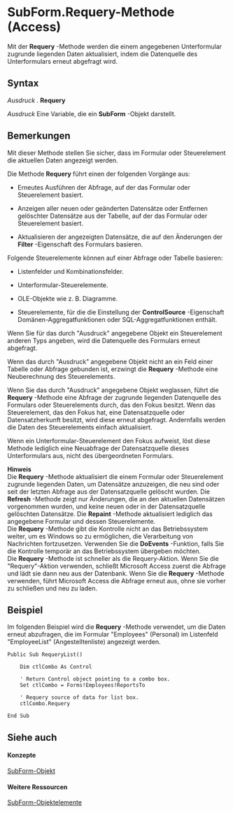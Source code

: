 
# SubForm.Requery-Methode (Access)

Mit der  **Requery** -Methode werden die einem angegebenen Unterformular zugrunde liegenden Daten aktualisiert, indem die Datenquelle des Unterformulars erneut abgefragt wird.
 


## Syntax

 *Ausdruck*  . **Requery**
 

 
 *Ausdruck*  Eine Variable, die ein **SubForm** -Objekt darstellt.
 

 

## Bemerkungen

Mit dieser Methode stellen Sie sicher, dass im Formular oder Steuerelement die aktuellen Daten angezeigt werden.
 

 
Die Methode  **Requery** führt einen der folgenden Vorgänge aus:
 

 

- Erneutes Ausführen der Abfrage, auf der das Formular oder Steuerelement basiert.
    
 
- Anzeigen aller neuen oder geänderten Datensätze oder Entfernen gelöschter Datensätze aus der Tabelle, auf der das Formular oder Steuerelement basiert.
    
 
- Aktualisieren der angezeigten Datensätze, die auf den Änderungen der  **Filter** -Eigenschaft des Formulars basieren.
    
 
Folgende Steuerelemente können auf einer Abfrage oder Tabelle basieren:
 

 

- Listenfelder und Kombinationsfelder.
    
 
- Unterformular-Steuerelemente.
    
 
- OLE-Objekte wie z. B. Diagramme.
    
 
- Steuerelemente, für die die Einstellung der  **ControlSource** -Eigenschaft Domänen-Aggregatfunktionen oder SQL-Aggregatfunktionen enthält.
    
 
Wenn Sie für das durch "Ausdruck" angegebene Objekt ein Steuerelement anderen Typs angeben, wird die Datenquelle des Formulars erneut abgefragt.
 

 
Wenn das durch "Ausdruck" angegebene Objekt nicht an ein Feld einer Tabelle oder Abfrage gebunden ist, erzwingt die  **Requery** -Methode eine Neuberechnung des Steuerelements.
 

 
Wenn Sie das durch "Ausdruck" angegebene Objekt weglassen, führt die  **Requery** -Methode eine Abfrage der zugrunde liegenden Datenquelle des Formulars oder Steuerelements durch, das den Fokus besitzt. Wenn das Steuerelement, das den Fokus hat, eine Datensatzquelle oder Datensatzherkunft besitzt, wird diese erneut abgefragt. Andernfalls werden die Daten des Steuerelements einfach aktualisiert.
 

 
Wenn ein Unterformular-Steuerelement den Fokus aufweist, löst diese Methode lediglich eine Neuabfrage der Datensatzquelle dieses Unterformulars aus, nicht des übergeordneten Formulars.
 

 

 **Hinweis**<BR/>   Die **Requery** -Methode aktualisiert die einem Formular oder Steuerelement zugrunde liegenden Daten, um Datensätze anzuzeigen, die neu sind oder seit der letzten Abfrage aus der Datensatzquelle gelöscht wurden. Die **Refresh** -Methode zeigt nur Änderungen, die an den aktuellen Datensätzen vorgenommen wurden, und keine neuen oder in der Datensatzquelle gelöschten Datensätze. Die **Repaint** -Methode aktualisiert lediglich das angegebene Formular und dessen Steuerelemente. <BR/>Die **Requery** -Methode gibt die Kontrolle nicht an das Betriebssystem weiter, um es Windows so zu ermöglichen, die Verarbeitung von Nachrichten fortzusetzen. Verwenden Sie die **DoEvents** -Funktion, falls Sie die Kontrolle temporär an das Betriebssystem übergeben möchten. <BR/>Die **Requery** -Methode ist schneller als die Requery-Aktion. Wenn Sie die "Requery"-Aktion verwenden, schließt Microsoft Access zuerst die Abfrage und lädt sie dann neu aus der Datenbank. Wenn Sie die **Requery** -Methode verwenden, führt Microsoft Access die Abfrage erneut aus, ohne sie vorher zu schließen und neu zu laden.
 


## Beispiel

Im folgenden Beispiel wird die  **Requery** -Methode verwendet, um die Daten erneut abzufragen, die im Formular "Employees" (Personal) im Listenfeld "EmployeeList" (Angestelltenliste) angezeigt werden.
 

 

```
Public Sub RequeryList() 
 
    Dim ctlCombo As Control 
 
    ' Return Control object pointing to a combo box. 
    Set ctlCombo = Forms!Employees!ReportsTo 
 
    ' Requery source of data for list box. 
    ctlCombo.Requery 
 
End Sub 

```


## Siehe auch


#### Konzepte


 
 [SubForm-Objekt](60f961fa-dcf4-e1d1-8c50-9e88963f9dec.md)
#### Weitere Ressourcen


 
 [SubForm-Objektelemente](328e74d8-0418-968f-faca-3e1b34139f48.md)